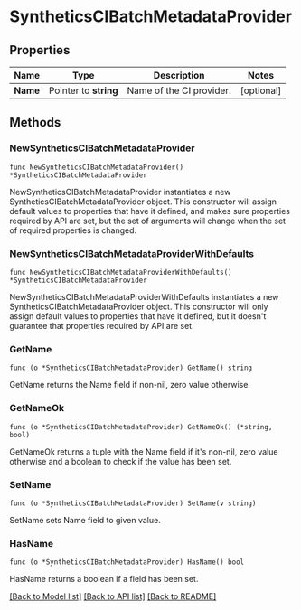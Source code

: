 # SyntheticsCIBatchMetadataProvider

## Properties

| Name     | Type                  | Description              | Notes      |
| -------- | --------------------- | ------------------------ | ---------- |
| **Name** | Pointer to **string** | Name of the CI provider. | [optional] |

## Methods

### NewSyntheticsCIBatchMetadataProvider

`func NewSyntheticsCIBatchMetadataProvider() *SyntheticsCIBatchMetadataProvider`

NewSyntheticsCIBatchMetadataProvider instantiates a new SyntheticsCIBatchMetadataProvider object.
This constructor will assign default values to properties that have it defined,
and makes sure properties required by API are set, but the set of arguments
will change when the set of required properties is changed.

### NewSyntheticsCIBatchMetadataProviderWithDefaults

`func NewSyntheticsCIBatchMetadataProviderWithDefaults() *SyntheticsCIBatchMetadataProvider`

NewSyntheticsCIBatchMetadataProviderWithDefaults instantiates a new SyntheticsCIBatchMetadataProvider object.
This constructor will only assign default values to properties that have it defined,
but it doesn't guarantee that properties required by API are set.

### GetName

`func (o *SyntheticsCIBatchMetadataProvider) GetName() string`

GetName returns the Name field if non-nil, zero value otherwise.

### GetNameOk

`func (o *SyntheticsCIBatchMetadataProvider) GetNameOk() (*string, bool)`

GetNameOk returns a tuple with the Name field if it's non-nil, zero value otherwise
and a boolean to check if the value has been set.

### SetName

`func (o *SyntheticsCIBatchMetadataProvider) SetName(v string)`

SetName sets Name field to given value.

### HasName

`func (o *SyntheticsCIBatchMetadataProvider) HasName() bool`

HasName returns a boolean if a field has been set.

[[Back to Model list]](../README.md#documentation-for-models) [[Back to API list]](../README.md#documentation-for-api-endpoints) [[Back to README]](../README.md)
